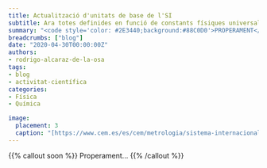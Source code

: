 ```yaml
---
title: Actualització d'unitats de base de l'SI
subtitle: Ara totes definides en funció de constants físiques universals 
summary: "<code style='color: #2E3440;background:#88C0D0'>PROPERAMENT</code> <br> Ara totes definides en funció de constants físiques universals."
breadcrumbs: ["blog"]
date: "2020-04-30T00:00:00Z"
authors:
- rodrigo-alcaraz-de-la-osa
tags:
- blog
- activitat-científica
categories:
- Física
- Química

image:
  placement: 3
  caption: "[https://www.cem.es/es/cem/metrologia/sistema-internacional-unidades-si](https://www.cem.es/es/cem/metrologia/sistema-internacional-unidades-si)"
---
```


{{% callout soon %}}
Properament...
{{% /callout %}}